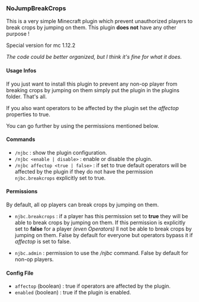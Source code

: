 ### NoJumpBreakCrops

This is a very simple Minecraft plugin which prevent unauthorized players
to break crops by jumping on them. This plugin **does not** have any other purpose !

Special version for mc 1.12.2


*The code could be better organized, but I think it's fine for what it does.*

#### Usage Infos
If you just want to install this plugin to prevent any non-op player from breaking crops
by jumping on them simply put the plugin in the plugins folder. That's all.

If you also want operators to be affected by the plugin set the *affectop* properties to true.

You can go further by using the permissions mentioned below.

#### Commands

- `/njbc` : show the plugin configuration.
- `/njbc <enable | disable>` : enable or disable the plugin.
- `/njbc affectop <true | false>` : if set to true default operators
  will be affected by the plugin if they do not have the permission
  `njbc.breakcrops` explicitly set to true.


#### Permissions

By default, all op players can break crops by jumping on them.

- `njbc.breakcrops` : if a player has this permission
  set to **true** they will be able to break crops by jumping on them.
  If this permission is explicitly set to **false** for a player *(even Operators)*
  ll not be able to break crops by jumping on them. False by default for everyone
  but operators bypass it if *affectop* is set to false.

- `njbc.admin` : permission to use the */njbc* command. False by default
  for non-op players.

#### Config File

- `affectop` (boolean) : true if operators are affected by the plugin.
- `enabled` (boolean) : true if the plugin is enabled.
